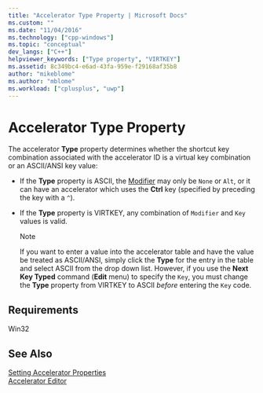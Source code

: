 ```yaml
---
title: "Accelerator Type Property | Microsoft Docs"
ms.custom: ""
ms.date: "11/04/2016"
ms.technology: ["cpp-windows"]
ms.topic: "conceptual"
dev_langs: ["C++"]
helpviewer_keywords: ["Type property", "VIRTKEY"]
ms.assetid: 8c349bc4-e6ad-43fa-959e-f29168af35b8
author: "mikeblome"
ms.author: "mblome"
ms.workload: ["cplusplus", "uwp"]
---
```

# Accelerator Type Property

The accelerator **Type** property determines whether the shortcut key combination associated with the accelerator ID is a virtual key combination or an ASCII/ANSI key value:

- If the **Type** property is ASCII, the [Modifier](../windows/accelerator-modifier-property.md) may only be `None` or `Alt`, or it can have an accelerator which uses the **Ctrl** key (specified by preceding the key with a `^`).

- If the **Type** property is VIRTKEY, any combination of `Modifier` and `Key` values is valid.

   > [!NOTE]
   > If you want to enter a value into the accelerator table and have the value be treated as ASCII/ANSI, simply click the **Type** for the entry in the table and select ASCII from the drop down list. However, if you use the **Next Key Typed** command (**Edit** menu) to specify the `Key`, you must change the **Type** property from VIRTKEY to ASCII *before* entering the `Key` code.

## Requirements

Win32

## See Also

[Setting Accelerator Properties](../windows/setting-accelerator-properties.md)  
[Accelerator Editor](../windows/accelerator-editor.md)